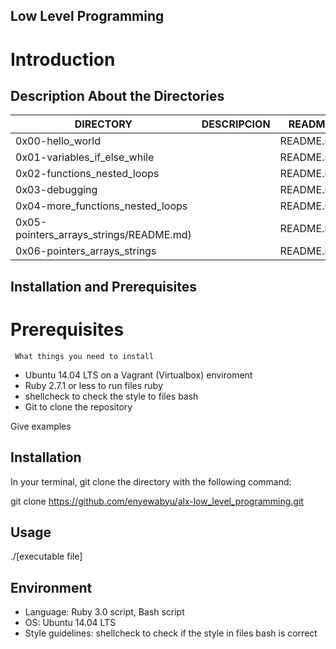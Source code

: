 ## Low Level Programming
# Introduction
## Description About the Directories
DIRECTORY|DESCRIPCION|README|
---------|-----------|------|
|0x00-hello_world|	|README.md|
|0x01-variables_if_else_while|	|README.md|
|0x02-functions_nested_loops|	|README.md|
|0x03-debugging|	|README.md|
|0x04-more_functions_nested_loops|	|README.md|
|0x05-pointers_arrays_strings/README.md)|	|README.md|
|0x06-pointers_arrays_strings|	|README.md|

## Installation and Prerequisites
#        Prerequisites
     What things you need to install

* Ubuntu 14.04 LTS on a Vagrant (Virtualbox) enviroment
* Ruby 2.7.1 or less to run files ruby
* shellcheck to check the style to files bash
* Git to clone the repository

Give examples

## Installation
In your terminal, git clone the directory with the following command:

git clone https://github.com/enyewabyu/alx-low_level_programming.git

## Usage

./[executable file]

## Environment

* Language: Ruby 3.0 script, Bash script
* OS: Ubuntu 14.04 LTS
* Style guidelines: shellcheck to check if the style in files bash is correct

